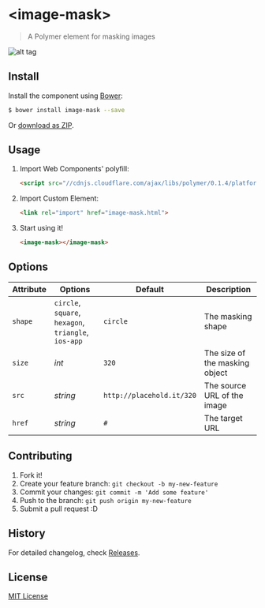 # &lt;image-mask&gt;

> A Polymer element for masking images

![alt tag](http://www.hejty.com/github/image-mask-circle-320.png)

## Install

Install the component using [Bower](http://bower.io/):

```sh
$ bower install image-mask --save
```

Or [download as ZIP](https://github.com/hejty/image-mask/archive/master.zip).

## Usage

1. Import Web Components' polyfill:

    ```html
    <script src="//cdnjs.cloudflare.com/ajax/libs/polymer/0.1.4/platform.js"></script>
    ```

2. Import Custom Element:

    ```html
    <link rel="import" href="image-mask.html">
    ```

3. Start using it!

    ```html
    <image-mask></image-mask>
    ```

## Options

Attribute       | Options                                                   | Default                       | Description
---             | ---                                                       | ---                           | ---
`shape`         | `circle`, `square`, `hexagon`, `triangle`, `ios-app`      | `circle`                      | The masking shape 
`size`          | *int*                                                     | `320`                         | The size of the masking object
`src`           | *string*                                                  | `http://placehold.it/320`     | The source URL of the image
`href`          | *string*                                                  | `#`                           | The target URL


## Contributing

1. Fork it!
2. Create your feature branch: `git checkout -b my-new-feature`
3. Commit your changes: `git commit -m 'Add some feature'`
4. Push to the branch: `git push origin my-new-feature`
5. Submit a pull request :D

## History

For detailed changelog, check [Releases](https://github.com/hejty/image-mask/releases).

## License

[MIT License](http://opensource.org/licenses/MIT)
